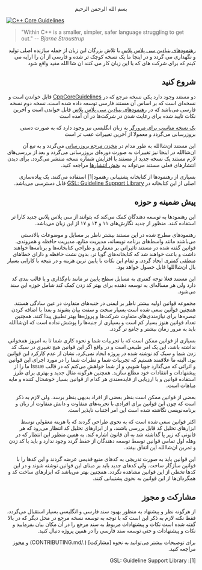 <p align="center">
بسم الله الرحمن الرحیم



[![C++ Core Guidelines](cpp_core_guidelines_logo_text.png)](http://isocpp.github.io/CppCoreGuidelines/CppCoreGuidelines)

>"Within C++ is a smaller, simpler, safer language struggling to get out."
>-- <cite>Bjarne Stroustrup</cite>

<div dir="rtl">

[رهنمودهای بنیادین سی پلاس پلاس](CppCoreGuidelines-Persian.md) با تلاش بزرگان این زبان از جمله سازنده اصلی تولید و نگهداری می گردد و در اینجا ما یک نسخه کوچک تر شده و فارسی از آن را ارایه می کینم که برای شرکت های که با این زبان کار می کنند ان شا الله مفید واقع شود

## شروع کنید

دو مستند وجود دارد یکی نسخه مرجع که در [CppCoreGuidelines](CppCoreGuidelines.md) قابل خواندن است و نسخه‌ای است که بر اساس آن مستند فارسی توسعه داده شده است، نسخه دوم نسخه فارسی می‌باشد که در [رهنمود‌های بنیادین سی پلاس پلاس](CppCoreGuidelines-Persian.md)  قابل خواندن است و آخرین نکات تایید شده برای رعایت شدن در شرکت‌ها در آن آمده است

[یک نسخه مناسب برای مرورگر](http://isocpp.github.io/CppCoreGuidelines/CppCoreGuidelines) به زبان انگلیسی نیز وجود دارد که به صورت دستی بروزرسانی می‌گردد و معمولا از آخرین تغییرات عقب تر است

این مستند ان‌شا‌الله به طور مدام در [مخزن مرجع بروزرسانی](https://github.com/isocpp/CppCoreGuidelines) می‌گردد و به تبع آن ان‌شا‌الله در اینجا نیز تغییرات به صورت دوره‌ای بروزرسانی می‌گردد و بعد از بررسی‌های لازم مستند یک نسخه جدید از مستند با افزایش شماره نسخه منتشر می‌گردد. برای دیدن انتشار‌های فعلی مستند می‌تواند به [بخش انتشار‌ها](https://github.com/BSVN/CppCoreGuidelines/releases) مراجعه کنید.

بسیاری از رهنمود‌ها از کتابخانه پشتیبانی رهنمود[1] استفاده می‌کنند. یک پیاده‌سازی اصلی از این کتابخانه در [GSL: Guideline Support Library](https://github.com/Microsoft/GSL) قابل دسترسی می‌باشد.

## پیش ضمینه و حوزه

این رهنمود‌ها به توسعه دهندگان کمک می‌کند که بتوانند از سی پلاس پلاس جدید کارا تر استفاده کنند. منظور از جدید نگارش‌های ۱۱ و ۱۴ و ۱۷ از این زبان می‌باشد.

رهنمود‌های مطرح شده در این مستند بیشتر ناظر بر مسایل و موضوعات بالادستی می‌باشند مانند واسط‌های برنامه نویسانه، مدیریت منابع، مدیریت حافظه و همروندی. قوانین گفته شده در مستند تاثیراتی بر معماری و طراحی کتابخانه‌ها و برنامه‌ها خواهند داشت و باعث خواهند شد که کتابخانه‌های گویا تر، بدون نشت حافظه و دارای خطاهای منطقی کمتری ایجاد گردد. و تمام این نکات با پایین ترین هزینه و در نتیجه با کارایی بسیار بال ان‌شا‌اللها قابل حصول خواهد بود.

این مستند فعلا توجه کمتری به مسایل سطح پایین تر مانند نام‌گذاری و یا قالب بندی کد دارد ولی هر مساله‌ای به توسعه دهنده برای بهتر کد زدن کمک کند شامل حوزه این سند می‌شود.

مجموعه قوانین اولیه بیشتر ناظر بر ایمنی در جنبه‌های متفاوت در عین سادگی هستند. همچنین قوانین سعی شده است بسیار سخت و سفت بیان بشوند و بعدا با اضافه کردن تبصره‌ها برای نیازمندی‌های متفاوت شرکت‌ها و پروژه‌ها بهتر تطبیق پیدا کنند. همچنین تعداد قوانین هنوز بسیار کم است و بسیاری از جنبه‌ها را پوشش نداده است که ان‌شا‌الله باید به مرور زمان بیشتر و جامع تر گردد.

بسیاری از قوانین ممکن است که با تجربیات شما و نحوه کاری شما تا به امروز همخوانی نداشته باشد، این یک امر طبیعی است و در واقع اگر این قوانین هیچ تغییری در سبک کد زدن شما و سبک کد نوشته شده در پروژه ایجاد نمی‌کرد، نشان از عدم کارکرد این قوانین بود. البته ما علاقمند هستیم که تجربیات شما و نظرات شما را در مورد اجرای این قوانین و اثراتی که می‌گذارد جویا شویم، و از شما خواهش می‌کنم که در قالب Issue ما را از پیشنهادات و انتقادات خود مطلع سازید.
همچنین هرگونه مثال جدید و بهتری برای طرز استفاده قوانین و یا ارزیابی از فایده‌مندی هر کدام از قوانین بسیار خوشحال کننده و مایه مباهات است.

بعضی از قوانین ممکن است بنظر بعضی از افراد بدیهی بنظر برسد. ولی لازم به ذکر است که چون این قوانین برای افرادی با تجربه‌های متفاوت و دانش متفاوت از زبان و برنامه‌نویسی نگاشته شده است این امر اجتناب ناپذیر است.

اکثر قوانین سعی شده است که به نحوی طراحی گردند که با هزینه معقولی توسط ابزار‌های تحلیل کد قابل بررسی باشند، و از ابزار‌های تحلیل کد انتظار می‌رود که هر قانونی که زیر پا گذاشته شد به آن قانون اشاره کند. به همین منظور این انتظار که در وهله اول تمامی قوانین توسط توسعه دهندگان از حفظ گردد وجود ندارد و باید با کد زدن و تمرین ان‌شا‌الله این اتفاق بیفتد.

این قوانین باید به صورت تدریجی به کد‌های منبع قدیمی عرضه گردند و این کد‌ها را با قوانین سازگار ساخت. ولی کد‌های جدید باید بر مبنای این قوانین نوشته شوند و در این کد‌ها تخطی از این قوانین مشاهده نگردد. همچنین بهتر می‌باشد که ابزار‌های ساخت کد و همگردان‌ها از این قوانین به نحوی پشتیبانی کنند.

## مشارکت و مجوز

از هرگونه نظر و پیشنهاد به منظور بهبود سند فارسی و انگلیسی بسیار استقبال می‌گردد، فقط نکته لازم به ذکر این است که با توجه به توسعه نسخه مرجع در محل دیگر که در بالا گفته شده است نکات و پیشنهادات مربوط به سند مرجع را در آن مکان بیان بفرمایید و نکات و پیشنهادات و حتی توسعه سند فارسی را در همین پروژه دنبال کنید.

برای توضیحات بیشتر می‌توانید به نحوه [مشارکت] (./CONTRIBUTING.md) و [مجوز](./LICENSE) مراجعه کنید.

[1]: GSL: Guideline Support Library
